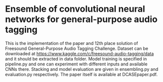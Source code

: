 # Ensemble of convolutional neural networks for general-purpose audio tagging
This is the implementation of the paper and 12th place solution of Freesound General-Purpose Audio Tagging Challenge. Dataset can be downloaded at https://www.kaggle.com/c/freesound-audio-tagging/data and it should be extracted in data folder.
Model training is specified in pipeline.py and one can experiment with different inputs and available CNNs there. Stacking and model evaluation are given in ensembling.py and evaluation.py respectively. The paper itself is available at DCASEpaper.pdf.
